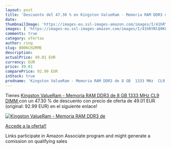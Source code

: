 ```yaml
---
layout: post
title: 'Descuento del 47.30 % en Kingston ValueRam - Memoria RAM DDR3 de '
date: 
thumbnailImage: 'https://images-eu.ssl-images-amazon.com/images/I/41hRYNlQ9KL._SL200_.jpg'
images: [ 'https://images-eu.ssl-images-amazon.com/images/I/41hRYNlQ9KL._SL200_.jpg' ]
comments: true
category: ofertas
author: ring
slug: B006CH2RME
description:
actualPrice: 49.01 EUR
currency: EUR
price: 49.01
comparePrice: 92.99 EUR
inStock: true
prodname: 'Kingston ValueRam - Memoria RAM DDR3 de 8 GB  1333 MHz  CL9 DIMM '
---
```


Tienes [Kingston ValueRam - Memoria RAM DDR3 de 8 GB  1333 MHz  CL9 DIMM ](https://www.amazon.es/dp/B006CH2RME/?tag=tolees-21) con un 47.30 % de descuento con precio de oferta de 49.01 EUR (original: 92.99 EUR) en el siguiente enlace!

[![Kingston ValueRam - Memoria RAM DDR3 de ](https://images-eu.ssl-images-amazon.com/images/I/41hRYNlQ9KL._SL200_.jpg)](https://www.amazon.es/dp/B006CH2RME/?tag=tolees-21)

[Accede a la oferta!!](https://www.amazon.es/dp/B006CH2RME/?tag=tolees-21)

Links participate in Amazon Associate program and might generate a comission on qualifying sales



